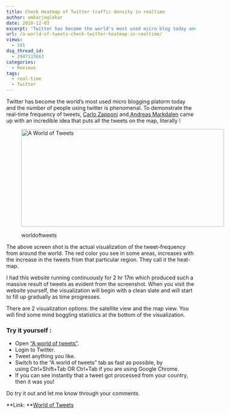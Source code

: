 ```yaml
---
title: Check Heatmap of Twitter traffic density in realtime
author: omkarjoglekar
date: 2010-12-03
excerpt: "Twitter has become the world's most used micro blog today and the number of people using twitter is phenomenal. To demonstrate the real-time frequency of tweets, Carlo Zapponi and Andreas Markdalen came up with an incredible idea that puts all the tweets on the map, literally !"
url: /a-world-of-tweets-check-twitter-heatmap-in-realtime/
views:
  - 191
dsq_thread_id:
  - 2947115663
categories:
  - Reviews
tags:
  - real-time
  - Twitter
---
```

Twitter has become the world&#8217;s most used micro blogging platorm today and the number of people using twitter is phenomenal. To demonstrate the real-time frequency of tweets, <a href="http://twitter.com/littleark" onclick="_gaq.push(['_trackEvent', 'outbound-article', 'http://twitter.com/littleark', 'Carlo Zapponi']);" target="_blank">Carlo Zapponi</a> and<span style="text-decoration: underline;"> </span><a href="http://twitter.com/YOUTHPROJECTS" onclick="_gaq.push(['_trackEvent', 'outbound-article', 'http://twitter.com/YOUTHPROJECTS', 'Andreas Markdalen']);" target="_blank">Andreas Markdalen</a> came up with an incredible idea that puts all the tweets on the map, literally !<figure id="attachment_33488" style="width: 540px;" class="wp-caption alignnone">

<a rel="attachment wp-att-33488" href="http://devilsworkshop.org/a-world-of-tweets-check-twitter-heatmap-in-realtime/tweet-2/"><img class="size-medium wp-image-33488   " title="tweet" src="http://cdn.devilsworkshop.org/files/2010/12/tweet-600x289.jpg" alt="A World of Tweets" width="540" height="260" /></a><figcaption class="wp-caption-text">worldoftweets</figcaption></figure> 

The above screen shot is the actual visualization of the tweet-frequency from around the world. The red color you see in some areas, increases with the increase in the tweets from that particular region. They call it the heat-map.

I had this website running continuously for 2 hr 17m which produced such a massive result of tweets as evident from the screenshot. When you visit the website yourself, the visualization will begin with a clean slate and will start to fill up gradually as time progresses.

There are 2 visualization options: the satellite view and the map view. You will find some mind boggling statistics at the bottom of the visualization.

### Try it yourself :

  * Open <a href="http://aworldoftweets.frogdesign.com/" onclick="_gaq.push(['_trackEvent', 'outbound-article', 'http://aworldoftweets.frogdesign.com/', '&#8220;A world of tweets&#8221;']);" >&#8220;A world of tweets&#8221;</a>.
  * Login to Twitter.
  * Tweet anything you like.
  * Switch to the &#8220;A world of tweets&#8221; tab as fast as possible, by using Ctrl+Shift+Tab OR Ctrl+Tab if you are using Google Chrome.
  * If you can see instantly that a tweet got processed from your country, then it was you!

Do try it out and let me know through your comments.

**Link: **<a href="http://aworldoftweets.frogdesign.com/" onclick="_gaq.push(['_trackEvent', 'outbound-article', 'http://aworldoftweets.frogdesign.com/', 'World of Tweets']);" target="_blank">World of Tweets</a>

